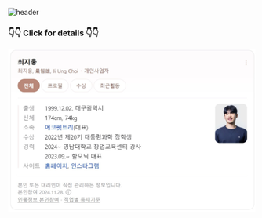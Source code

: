 ![header](https://capsule-render.vercel.app/api?type=waving&color=38d7ff&text=Small%20Dot%20Big%20Wave%20&animation=twinkling&fontSize=45&fontAlignY=40&fontAlign=30&height=200&width=500&fontColor=ffffff)

### 👇👇 Click for details 👇👇
[![Naver Profile](profile1.jpg)](https://search.naver.com/search.naver?where=nexearch&sm=tab_etc&mra=bjky&pkid=1&os=35991879&qvt=0&query=%EC%B5%9C%EC%A7%80%EC%9B%85)




